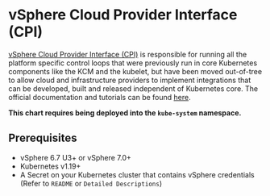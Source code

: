 # vSphere Cloud Provider Interface (CPI)

[vSphere Cloud Provider Interface (CPI)](https://github.com/kubernetes/cloud-provider-vsphere) is responsible for running all the platform specific control loops that were previously run in core Kubernetes components like the KCM and the kubelet, but have been moved out-of-tree to allow cloud and infrastructure providers to implement integrations that can be developed, built and released independent of Kubernetes core. The official documentation and tutorials can be found [here](https://vsphere-csi-driver.sigs.k8s.io/driver-deployment/prerequisites.html).

**This chart requires being deployed into the `kube-system` namespace.**

## Prerequisites

- vSphere 6.7 U3+ or vSphere 7.0+
- Kubernetes v1.19+
- A Secret on your Kubernetes cluster that contains vSphere credentials (Refer to `README` or `Detailed Descriptions`)
